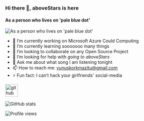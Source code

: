 ### Hi there 👋, aboveStars is here
#### As a person who lives on '**pale blue dot**'
![As a person who lives on '**pale blue dot**'](https://media.giphy.com/media/l0K4k1O7RJSghST3a/giphy.gif)


- 🔭 I’m currently working on Microsoft Azure Could Computing 
- 🌱 I’m currently learning sooooooo many things 
- 👯 I’m looking to collaborate on any Open Source Project 
- 🤔 I’m looking for help with *going to aboveStars* 
- 💬 Ask me about what song I am listening tonight 
- 📫 How to reach me: yunuskorkmazitu@gmail.com 
- ⚡ Fun fact: I can’t hack your girlfriends' social-media 


[<img src='https://cdn.jsdelivr.net/npm/simple-icons@3.0.1/icons/github.svg' alt='github' height='40'>](https://github.com/aboveStars)  

![GitHub stats](https://github-readme-stats.vercel.app/api?username=aboveStars&show_icons=true&count_private=true)  

![Profile views](https://gpvc.arturio.dev/aboveStars)  
